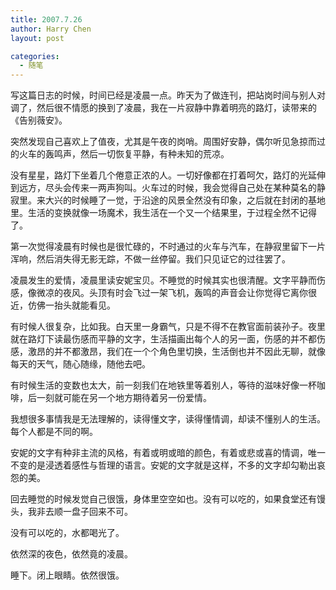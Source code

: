 ```yaml
---
title: 2007.7.26
author: Harry Chen
layout: post

categories:
  - 随笔
---
```


  写这篇日志的时候，时间已经是凌晨一点。昨天为了做连刊，把站岗时间与别人对调了，然后很不情愿的换到了凌晨，我在一片寂静中靠着明亮的路灯，读带来的《告别薇安》。

  突然发现自己喜欢上了值夜，尤其是午夜的岗哨。周围好安静，偶尔听见急掠而过的火车的轰鸣声，然后一切恢复平静，有种未知的荒凉。

  没有星星，路灯下坐着几个倦意正浓的人。一切好像都在打着呵欠，路灯的光延伸到远方，尽头会传来一两声狗叫。火车过的时候，我会觉得自己处在某种莫名的静寂里。来大兴的时候睡了一觉，于沿途的风景全然没有印象，之后就在封闭的基地里。生活的变换就像一场魔术，我生活在一个又一个结果里，于过程全然不记得了。

  第一次觉得凌晨有时候也是很忙碌的，不时通过的火车与汽车，在静寂里留下一片浑响，然后消失得无影无踪，不做一丝停留。我们只见证它的过往罢了。

  凌晨发生的爱情，凌晨里读安妮宝贝。不睡觉的时候其实也很清醒。文字平静而伤感，像微凉的夜风。头顶有时会飞过一架飞机，轰鸣的声音会让你觉得它离你很近，仿佛一抬头就能看见。

  有时候人很复杂，比如我。白天里一身霸气，只是不得不在教官面前装孙子。夜里就在路灯下读最伤感而平静的文字，生活描画出每个人的另一面，伤感的并不都伤感，激昂的并不都激昂，我们在一个个角色里切换，生活倒也并不因此无聊，就像每天的天气，随心随缘，随他去吧。

  有时候生活的变数也太大，前一刻我们在地铁里等着别人，等待的滋味好像一杯咖啡，后一刻就可能在另一个地方期待着另一份爱情。

  我想很多事情我是无法理解的，读得懂文字，读得懂情调，却读不懂别人的生活。每个人都是不同的啊。

  安妮的文字有种非主流的风格，有着或明或暗的颜色，有着或悲或喜的情调，唯一不变的是浸透着感性与哲理的语言。安妮的文字就是这样，不多的文字却勾勒出哀怨的美。

  回去睡觉的时候发觉自己很饿，身体里空空如也。没有可以吃的，如果食堂还有馒头，我非去顺一盘子回来不可。

  没有可以吃的，水都喝光了。

  依然深的夜色，依然竟的凌晨。

  睡下。闭上眼睛。依然很饿。
